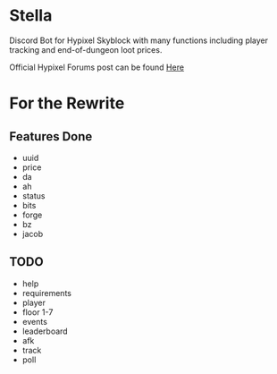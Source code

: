 # Stella

Discord Bot for Hypixel Skyblock with many functions including player tracking and end-of-dungeon loot prices.

Official Hypixel Forums post can be found [Here](https://bit.ly/2YVdZw2)

# For the Rewrite

## Features Done

* uuid
* price
* da
* ah
* status
* bits
* forge
* bz
* jacob
## TODO

* help
* requirements
* player
* floor 1-7
* events
* leaderboard
* afk
* track
* poll
